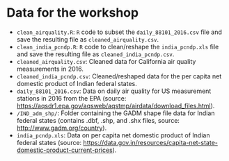 # Data for the workshop

* `clean_airquality.R`: `R` code to subset the `daily_88101_2016.csv` file and save the resulting file as `cleaned_airquality.csv`.
* `clean_india_pcndp.R`: `R` code to clean/reshape the `india_pcndp.xls` file and save the resulting file as `cleaned_india_pcndp.csv`.
* `cleaned_airquality.csv`: Cleaned data for California air quality measurements in 2016.
* `cleaned_india_pcndp.csv`: Cleaned/reshaped data for the per capita net domestic product of Indian federal states.
* `daily_88101_2016.csv`: Data on daily air quality for US measurement stations in 2016 from the EPA (source:  https://aqsdr1.epa.gov/aqsweb/aqstmp/airdata/download_files.html).
* `/IND_adm_shp/`: Folder containing the GADM shape file data for Indian federal states (contains .dbf, .shp, and .shx files, source: http://www.gadm.org/country).
* `india_pcndp.xls`: Data on per capita net domestic product of Indian federal states (source:  https://data.gov.in/resources/capita-net-state-domestic-product-current-prices).
